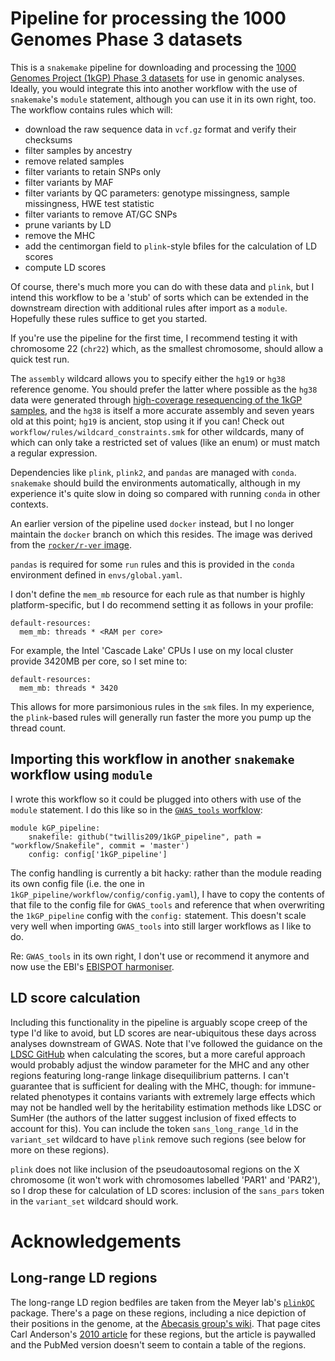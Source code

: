 # Pipeline for processing the 1000 Genomes Phase 3 datasets

This is a `snakemake` pipeline for downloading and processing the [1000 Genomes Project (1kGP) Phase 3 datasets](https://www.internationalgenome.org/category/phase-3/) for use in genomic analyses. Ideally, you would integrate this into another workflow with the use of `snakemake`'s `module` statement, although you can use it in its own right, too. The workflow contains rules which will:
* download the raw sequence data in `vcf.gz` format and verify their checksums
* filter samples by ancestry
* remove related samples
* filter variants to retain SNPs only
* filter variants by MAF
* filter variants by QC parameters: genotype missingness, sample missingness, HWE test statistic
* filter variants to remove AT/GC SNPs
* prune variants by LD
* remove the MHC
* add the centimorgan field to `plink`-style bfiles for the calculation of LD scores
* compute LD scores

Of course, there's much more you can do with these data and `plink`, but I intend this workflow to be a 'stub' of sorts which can be extended in the downstream direction with additional rules after import as a `module`. Hopefully these rules suffice to get you started.

If you're use the pipeline for the first time, I recommend testing it with chromosome 22 (`chr22`) which, as the smallest chromosome, should allow a quick test run.

The `assembly` wildcard allows you to specify either the `hg19` or `hg38` reference genome. You should prefer the latter where possible as the `hg38` data were generated through [high-coverage resequencing of the 1kGP samples](https://doi.org/10.1016/j.cell.2022.08.004), and the `hg38` is itself a more accurate assembly and seven years old at this point; `hg19` is ancient, stop using it if you can! Check out `workflow/rules/wildcard_constraints.smk` for other wildcards, many of which can only take a restricted set of values (like an enum) or must match a regular expression.

Dependencies like `plink`, `plink2`, and `pandas` are managed with `conda`. `snakemake` should build the environments automatically, although in my experience it's quite slow in doing so compared with running `conda` in other contexts.

An earlier version of the pipeline used `docker` instead, but I no longer maintain the `docker` branch on which this resides. The image was derived from the [`rocker/r-ver` image](https://rocker-project.org/images/versioned/r-ver).

`pandas` is required for some `run` rules and this is provided in the `conda` environment defined in `envs/global.yaml`.

I don't define the `mem_mb` resource for each rule as that number is highly platform-specific, but I do recommend setting it as follows in your profile:
```
default-resources:
  mem_mb: threads * <RAM per core>
```
For example, the Intel 'Cascade Lake' CPUs I use on my local cluster provide 3420MB per core, so I set mine to:
```
default-resources:
  mem_mb: threads * 3420
```
This allows for more parsimonious rules in the `smk` files. In my experience, the `plink`-based rules will generally run faster the more you pump up the thread count.

## Importing this workflow in another `snakemake` workflow using `module`

I wrote this workflow so it could be plugged into others with use of the `module` statement. I do this like so in the [`GWAS_tools` worfklow](https://github.com/twillis209/GWAS_tools):

```
module kGP_pipeline:
    snakefile: github("twillis209/1kGP_pipeline", path = "workflow/Snakefile", commit = 'master')
    config: config['1kGP_pipeline']
```

The config handling is currently a bit hacky: rather than the module reading its own config file (i.e. the one in `1kGP_pipeline/workflow/config/config.yaml`), I have to copy the contents of that file to the config file for `GWAS_tools` and reference that when overwriting the `1kGP_pipeline` config with the `config:` statement. This doesn't scale very well when importing `GWAS_tools` into still larger workflows as I like to do.

Re: `GWAS_tools` in its own right, I don't use or recommend it anymore and now use the EBI's [EBISPOT harmoniser](https://github.com/EBISPOT/gwas-sumstats-harmoniser).

## LD score calculation

Including this functionality in the pipeline is arguably scope creep of the type I'd like to avoid, but LD scores are near-ubiquitous these days across analyses downstream of GWAS. Note that I've followed the guidance on the [LDSC GitHub](https://github.com/bulik/ldsc/wiki/LD-Score-Estimation-Tutorial) when calculating the scores, but a more careful approach would probably adjust the window parameter for the MHC and any other regions featuring long-range linkage disequilibrium patterns. I can't guarantee that is sufficient for dealing with the MHC, though: for immune-related phenotypes it contains variants with extremely large effects which may not be handled well by the heritability estimation methods like LDSC or SumHer (the authors of the latter suggest inclusion of fixed effects to account for this). You can include the token `sans_long_range_ld` in the `variant_set` wildcard to have `plink` remove such regions (see below for more on these regions).

`plink` does not like inclusion of the pseudoautosomal regions on the X chromosome (it won't work with chromosomes labelled 'PAR1' and 'PAR2'), so I drop these for calculation of LD scores: inclusion of the `sans_pars` token in the `variant_set` wildcard should work.

# Acknowledgements

## Long-range LD regions

The long-range LD region bedfiles are taken from the Meyer lab's [`plinkQC`](https://github.com/meyer-lab-cshl/plinkQC) package. There's a page on these regions, including a nice depiction of their positions in the genome, at the [Abecasis group's wiki](https://genome.sph.umich.edu/wiki/Regions_of_high_linkage_disequilibrium_(LD)). That page cites Carl Anderson's [2010 article](https://www.nature.com/articles/nprot.2010.116) for these regions, but the article is paywalled and the PubMed version doesn't seem to contain a table of the regions.
